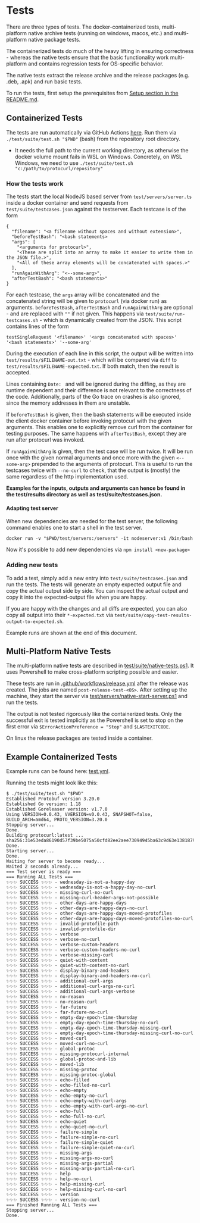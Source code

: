 # Tests

There are three types of tests. The docker-containerized tests, multi-platform native archive tests (running on windows,
macos, etc.)
and multi-platform native package tests.

The containerized tests do much of the heavy lifting in ensuring correctness - whereas the native tests ensure that the
basic functionality work multi-platform and contains regression tests for OS-specific behavior.

The native tests extract the release archive and the release packages (e.g. .deb, .apk) and run basic tests.

To run the tests, first setup the prerequisites from [Setup section in the README.md](README.md#setup).

## Containerized Tests

The tests are run automatically via GitHub Actions [here](.github/workflows/test.yml). Run them
via `./test/suite/test.sh "$PWD"` (bash) from the repository root directory.

* It needs the full path to the current working directory, as otherwise the docker volume mount fails in WSL on Windows.
  Concretely, on WSL Windows, we need to use `./test/suite/test.sh "c:/path/to/protocurl/repository"`

### How the tests work

The tests start the local NodeJS based server from `test/servers/server.ts` inside a docker container and send requests
from `test/suite/testcases.json` against the testserver. Each testcase is of the form

```
{
  "filename": "<a filename without spaces and without extension>",
  "beforeTestBash": "<bash statements>
  "args": [
    "<arguments for protocurl>",
    "<These are split into an array to make it easier to write them in the JSON file.>",
    "<All of these array elements will be concatenated with spaces.>"
  ],
  "runAgainWithArg": "<--some-arg>",
  "afterTestBash": "<bash statements>"
}
```

For each testcase, the `args` array will be concatenated and the concatenated string will be given to `protocurl` (via
docker run) as arguments. `beforeTestBash`, `afterTestBash` and `runAgainWithArg` are optional - and are replaced with `""` if not given.
This happens via `test/suite/run-testcases.sh` - which is dynamically created from the JSON. This script contains lines
of the form

```
testSingleRequest '<filename>' '<args concatenated with spaces>' '<bash statements>' '--some-arg'
```

During the execution of each line in this script, the output will be written into `test/results/$FILENAME-out.txt` -
which will be compared via `diff` to `test/results/$FILENAME-expected.txt`. If both match, then the result is accepted.

Lines containing `Date: ` and will be ignored during the diffing, as they are runtime dependent and their difference is
not relevant to the correctness of the code. Additionally, parts of the Go trace on crashes is also ignored, since the
memory addresses in them are unstable.

If `beforeTestBash` is given, then the bash statements will be executed inside the client docker container before
invoking protocurl with the given arguments. This enables one to explicitly remove curl from the container for testing
purposes. The same happens with `afterTestBash`, except they are run after protocurl was invoked.

If `runAgainWithArg` is given, then the test case will be run twice. It will be run once with the given normal arguments
and once more with the given `<--some-arg>` prepended to the arguments of protocurl. This is useful to run the testcases
twice with `--no-curl` to check, that the output is (mostly) the same regardless of the http implementation used.

**Examples for the inputs, outputs and arguments can hence be found in the test/results directory as well as
test/suite/testcases.json.**

#### Adapting test server

When new dependencies are needed for the test server, the following command enables one to start a shell in the test
server.

```
docker run -v "$PWD/test/servers:/servers" -it nodeserver:v1 /bin/bash
```

Now it's possible to add new dependencies via `npm install <new-package>`

### Adding new tests

To add a test, simply add a new entry into `test/suite/testcases.json` and run the tests. The tests will generate an
empty expected output file and copy the actual output side by side. You can inspect the actual output and copy it into
the expected-output file when you are happy.

If you are happy with the changes and all diffs are expected, you can also copy all output into their `*-expected.txt`
via
`test/suite/copy-test-results-output-to-expected.sh`.

Example runs are shown at the end of this document.

## Multi-Platform Native Tests

The multi-platform native tests are described in [test/suite/native-tests.ps1](test/suite/native-tests.ps1). It uses
Powershell to make cross-platform scripting possible and easier.

These tests are run in [.github/workflows/release.yml](.github/workflows/release.yml) after the release was created. The
jobs are named `post-release-test-<OS>`. After setting up the machine, they start the server
via [test/servers/native-start-server.ps1](test/servers/native-start-server.ps1) and run the tests.

The output is not tested rigorously like the containerized tests. Only the successful exit is tested implicitly as the
Powershell is set to stop on the first error via `$ErrorActionPreference = "Stop"` and `$LASTEXITCODE`.

On linux the release packages are tested inside a container.

## Example Containerized Tests

Example runs can be found here: [test.yml](https://github.com/qaware/protocurl/actions/workflows/test.yml).

Running the tests might look like this:

```
$ ./test/suite/test.sh "$PWD"
Established Protobuf version 3.20.0
Established Go version: 1.18
Established Goreleaser version: v1.7.0
Using VERSION=0.0.43, VVERSION=v0.0.43, SNAPSHOT=false, BUILD_ARCH=amd64, PROTO_VERSION=3.20.0
Stopping server...
Done.
Building protocurl:latest ...
sha256:31e53eda86190d57f39be5075a50cfd82ee2aee73094945ba63c9d63e1381879
Done.
Starting server...
Done.
Waiting for server to become ready...
Waited 2 seconds already...
=== Test server is ready ===
=== Running ALL Tests ===
✨✨✨ SUCCESS ✨✨✨ - wednesday-is-not-a-happy-day
✨✨✨ SUCCESS ✨✨✨ - wednesday-is-not-a-happy-day-no-curl
✨✨✨ SUCCESS ✨✨✨ - missing-curl-no-curl
✨✨✨ SUCCESS ✨✨✨ - missing-curl-header-args-not-possible
✨✨✨ SUCCESS ✨✨✨ - other-days-are-happy-days
✨✨✨ SUCCESS ✨✨✨ - other-days-are-happy-days-no-curl
✨✨✨ SUCCESS ✨✨✨ - other-days-are-happy-days-moved-protofiles
✨✨✨ SUCCESS ✨✨✨ - other-days-are-happy-days-moved-protofiles-no-curl
✨✨✨ SUCCESS ✨✨✨ - invalid-protofile-path
✨✨✨ SUCCESS ✨✨✨ - invalid-protofile-dir
✨✨✨ SUCCESS ✨✨✨ - verbose
✨✨✨ SUCCESS ✨✨✨ - verbose-no-curl
✨✨✨ SUCCESS ✨✨✨ - verbose-custom-headers
✨✨✨ SUCCESS ✨✨✨ - verbose-custom-headers-no-curl
✨✨✨ SUCCESS ✨✨✨ - verbose-missing-curl
✨✨✨ SUCCESS ✨✨✨ - quiet-with-content
✨✨✨ SUCCESS ✨✨✨ - quiet-with-content-no-curl
✨✨✨ SUCCESS ✨✨✨ - display-binary-and-headers
✨✨✨ SUCCESS ✨✨✨ - display-binary-and-headers-no-curl
✨✨✨ SUCCESS ✨✨✨ - additional-curl-args
✨✨✨ SUCCESS ✨✨✨ - additional-curl-args-no-curl
✨✨✨ SUCCESS ✨✨✨ - additional-curl-args-verbose
✨✨✨ SUCCESS ✨✨✨ - no-reason
✨✨✨ SUCCESS ✨✨✨ - no-reason-curl
✨✨✨ SUCCESS ✨✨✨ - far-future
✨✨✨ SUCCESS ✨✨✨ - far-future-no-curl
✨✨✨ SUCCESS ✨✨✨ - empty-day-epoch-time-thursday
✨✨✨ SUCCESS ✨✨✨ - empty-day-epoch-time-thursday-no-curl
✨✨✨ SUCCESS ✨✨✨ - empty-day-epoch-time-thursday-missing-curl
✨✨✨ SUCCESS ✨✨✨ - empty-day-epoch-time-thursday-missing-curl-no-curl
✨✨✨ SUCCESS ✨✨✨ - moved-curl
✨✨✨ SUCCESS ✨✨✨ - moved-curl-no-curl
✨✨✨ SUCCESS ✨✨✨ - global-protoc
✨✨✨ SUCCESS ✨✨✨ - missing-protocurl-internal
✨✨✨ SUCCESS ✨✨✨ - global-protoc-and-lib
✨✨✨ SUCCESS ✨✨✨ - moved-lib
✨✨✨ SUCCESS ✨✨✨ - missing-protoc
✨✨✨ SUCCESS ✨✨✨ - missing-protoc-global
✨✨✨ SUCCESS ✨✨✨ - echo-filled
✨✨✨ SUCCESS ✨✨✨ - echo-filled-no-curl
✨✨✨ SUCCESS ✨✨✨ - echo-empty
✨✨✨ SUCCESS ✨✨✨ - echo-empty-no-curl
✨✨✨ SUCCESS ✨✨✨ - echo-empty-with-curl-args
✨✨✨ SUCCESS ✨✨✨ - echo-empty-with-curl-args-no-curl
✨✨✨ SUCCESS ✨✨✨ - echo-full
✨✨✨ SUCCESS ✨✨✨ - echo-full-no-curl
✨✨✨ SUCCESS ✨✨✨ - echo-quiet
✨✨✨ SUCCESS ✨✨✨ - echo-quiet-no-curl
✨✨✨ SUCCESS ✨✨✨ - failure-simple
✨✨✨ SUCCESS ✨✨✨ - failure-simple-no-curl
✨✨✨ SUCCESS ✨✨✨ - failure-simple-quiet
✨✨✨ SUCCESS ✨✨✨ - failure-simple-quiet-no-curl
✨✨✨ SUCCESS ✨✨✨ - missing-args
✨✨✨ SUCCESS ✨✨✨ - missing-args-no-curl
✨✨✨ SUCCESS ✨✨✨ - missing-args-partial
✨✨✨ SUCCESS ✨✨✨ - missing-args-partial-no-curl
✨✨✨ SUCCESS ✨✨✨ - help
✨✨✨ SUCCESS ✨✨✨ - help-no-curl
✨✨✨ SUCCESS ✨✨✨ - help-missing-curl
✨✨✨ SUCCESS ✨✨✨ - help-missing-curl-no-curl
✨✨✨ SUCCESS ✨✨✨ - version
✨✨✨ SUCCESS ✨✨✨ - version-no-curl
=== Finished Running ALL Tests ===
Stopping server...
Done.
```
